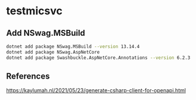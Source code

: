 # testmicsvc

## Add NSwag.MSBuild

```sh
dotnet add package NSwag.MSBuild --version 13.14.4
dotnet add package NSwag.AspNetCore
dotnet add package Swashbuckle.AspNetCore.Annotations --version 6.2.3
```

## References

<https://kaylumah.nl/2021/05/23/generate-csharp-client-for-openapi.html>